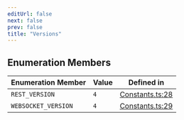 ```yaml
---
editUrl: false
next: false
prev: false
title: "Versions"
---
```


## Enumeration Members

| Enumeration Member | Value | Defined in |
| ------ | ------ | ------ |
| <a id="rest_version" name="rest_version"></a> `REST_VERSION` | `4` | [Constants.ts:28](https://github.com/shipgirlproject/shoukaku/blob/761f40f7c0b54473070fa1c40602d1504a8bf167/src/Constants.ts#L28) |
| <a id="websocket_version" name="websocket_version"></a> `WEBSOCKET_VERSION` | `4` | [Constants.ts:29](https://github.com/shipgirlproject/shoukaku/blob/761f40f7c0b54473070fa1c40602d1504a8bf167/src/Constants.ts#L29) |
